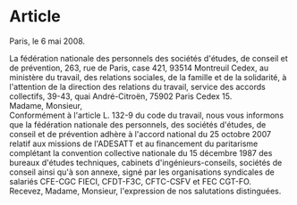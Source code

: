 # Article

  
Paris, le 6 mai 2008. 

  
La fédération nationale des personnels des sociétés d'études, de conseil et de prévention, 263, rue de Paris, case 421, 93514 Montreuil Cedex, au ministère du travail, des relations sociales, de la famille et de la solidarité, à l'attention de la direction des relations du travail, service des accords collectifs, 39-43, quai André-Citroën, 75902 Paris Cedex 15.   
Madame, Monsieur,   
Conformément à l'article L. 132-9 du code du travail, nous vous informons que la fédération nationale des personnels, des sociétés d'études, de conseil et de prévention adhère à l'accord national du 25 octobre 2007 relatif aux missions de l'ADESATT et au financement du paritarisme complétant la convention collective nationale du 15 décembre 1987 des bureaux d'études techniques, cabinets d'ingénieurs-conseils, sociétés de conseil ainsi qu'à son annexe, signé par les organisations syndicales de salariés CFE-CGC FIECI, CFDT-F3C, CFTC-CSFV et FEC CGT-FO.   
Recevez, Madame, Monsieur, l'expression de nos salutations distinguées.

